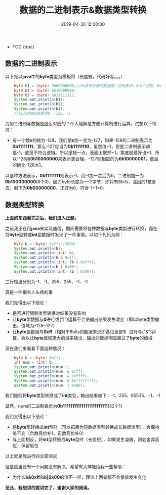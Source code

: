 ﻿---
layout: post
title: 数据的二进制表示&数据类型转换
date: 2019-04-30 12:00:00
tags: Binary
categories: tech-Binary
excerpt: Why not have a try?
---

* TOC
{:toc}

## 数据的二进制表示

以下先以**java**中的**byte**类型为模板将（长度短，代码好写。。。）

```java
    byte b1 = (byte) 0b00000000;//0b表示后面的数据用二进制表示，0为八进制，0x为十六进制，十进制不带前缀
    byte b2 = (byte) 0b10000000;
    byte b3 = (byte) 0b11111111;
    System.out.println(b1);
    System.out.println(b2);
    System.out.println(b3);
    //以上的输出结果为0、-128、-1
```

为何二进制与数据是这么对应的？个人理解是方便计算机进行运算。试想以下情况：

* 有一个数**x**的值为-128，我们使**x**加一变为-127，如果-128的二进制表示为**0b11111111**，那么-127应当为**0b11111110**，虽然值+1，但是二进制表示却是-1，底层不符合逻辑。所以逻辑一点，表面上既然+1，那底层最好也+1，所以-128用**0b10000000**来表示更合理，-127则相应的为**0b10000001**，底层的确比-128大1。

以这种方法表示，**0b11111111**则表示-1，而-1加一之后为0，二进制加一为**0b100000000**(8个0)，因为byte长度为一个字节，即只有8bits，溢出的1被舍去，剩下为**0b00000000**，正好为0，符合-1+1=0。

## 数据类型转换

**上面的东西看完之后，我们进入正题。**

之前我正在用**java**来实现通信，期间需要将各种数据与**byte**类型进行转换，而在将**byte**型转成**int**型数据时发现了一件事情。以如下代码为例：

```java
    byte b = (byte) 0xff;//即255
    System.out.println(b);
    System.out.println((int) b);
    System.out.println(b & 0xff);
    System.out.println((int) (b & 0xff));
    System.out.println(b | 0x00);
    System.out.println((int) (b | 0x00));
```

三行输出分别为-1、-1、255、255、-1、-1

真是一件很令人头疼的事

我们先得出以下结论：

* 是否进行强制类型转换对结果没有影响
* 让**byte**型数据与**0**进行或("\|")运算不会使输出结果发生改变（即以byte类型输出，值域为-128~127）
* 让**byte**型数据与**0xff**（相对于8bits的数据来说即各位全是**1**）进行与("&")运算，会以比**byte**值域更大的域来输出，输出的数据明显超过了**byte**的值域

现在我们来看看下面这种情况：

```java
    byte b = (byte) 0xff;
    int num = (int) b;
    System.out.println(num );
    System.out.println(num  & 0xff);
    System.out.println(num  & 0xffff);
    System.out.println(num  & 0xffffffff);
    System.out.println(num  | 0x00);
```

我们提前将**byte**类型转换成了**int**类型，输出结果如下：-1、255、65535、-1、-1

显然，num的二进制表示为**0b111111111111111111111111**(32个1)

我们又得出以下结论：

* 将**byte**型转换成**int**型时（可以拓展为短数据类型转换成长数据类型），会保持值不变（负数高位补1，正数高位补0）
* 与上面相反，将**int**型转换成**byte**型时（长变短），如果发生溢值，则会舍弃高位，保留低位

以上就是我进行的全部测试

但是这里还有一个问题没有解决，希望有大神能给我一些帮助：

* 为什么**b&0xff**和**b\|0x00**的值不一样，理论上两者都不会使值发生变化

**至此，我想讲的就讲完了，谢谢大家的阅读。**
